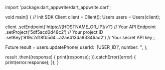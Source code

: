 import 'package:dart_appwrite/dart_appwrite.dart';

void main() { // Init SDK
  Client client = Client();
  Users users = Users(client);

  client
    .setEndpoint('https://[HOSTNAME_OR_IP]/v1') // Your API Endpoint
    .setProject('5df5acd0d48c2') // Your project ID
    .setKey('919c2d18fb5d4...a2ae413da83346ad2') // Your secret API key
  ;

  Future result = users.updatePhone(
    userId: '[USER_ID]',
    number: '',
  );

  result
    .then((response) {
      print(response);
    }).catchError((error) {
      print(error.response);
  });
}